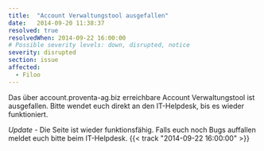 ```yaml
---
title:  "Account Verwaltungstool ausgefallen"
date:   2014-09-20 11:38:37
resolved: true
resolvedWhen: 2014-09-22 16:00:00
# Possible severity levels: down, disrupted, notice
severity: disrupted
section: issue
affected:
  - Filoo
---
```


Das über account.proventa-ag.biz erreichbare Account Verwaltungstool ist ausgefallen. Bitte wendet euch direkt an den IT-Helpdesk, bis es wieder funktioniert.

*Update* - Die Seite ist wieder funktionsfähig. Falls euch noch Bugs auffallen meldet euch bitte beim IT-Helpdesk. {{< track "2014-09-22 16:00:00" >}}
